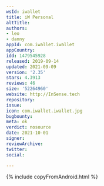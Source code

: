 ```yaml
---
wsId: iwallet
title: iW Personal
altTitle: 
authors:
- leo
- danny
appId: com.iwallet.iwallet
appCountry: 
idd: 1479545928
released: 2019-09-14
updated: 2021-09-09
version: '2.35'
stars: 4.3913
reviews: 46
size: '52264960'
website: http://InSense.tech
repository: 
issue: 
icon: com.iwallet.iwallet.jpg
bugbounty: 
meta: ok
verdict: nosource
date: 2021-10-01
signer: 
reviewArchive: 
twitter: 
social: 

---
```


 {% include copyFromAndroid.html %}
